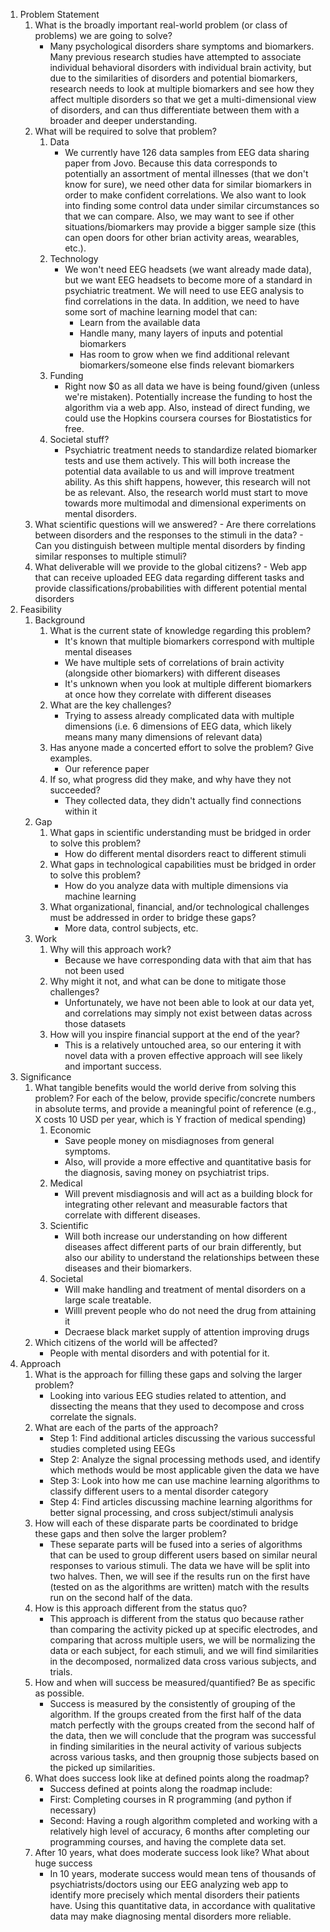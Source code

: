 1. Problem Statement
    1. What is the broadly important real-world problem (or class of problems) we are going to solve?
        - Many psychological disorders share symptoms and biomarkers. Many previous research studies have attempted to associate individual behavioral disorders with individual brain activity, but due to the similarities of disorders and potential biomarkers, research needs to look at multiple biomarkers and see how they affect multiple disorders so that we get a multi-dimensional view of disorders, and can thus differentiate between them with a broader and deeper understanding.
    2. What will be required to solve that problem?
        1. Data
            - We currently have 126 data samples from EEG data sharing paper from Jovo. Because this data corresponds to potentially an assortment of mental illnesses (that we don't know for sure), we need other data for similar biomarkers in order to make confident correlations. We also want to look into finding some control data under similar circumstances so that we can compare. Also, we may want to see if other situations/biomarkers may provide a bigger sample size (this can open doors for other brian activity areas, wearables, etc.).
        2. Technology
            - We won't need EEG headsets (we want already made data), but we want EEG headsets to become more of a standard in psychiatric treatment. We will need to use EEG analysis to find correlations in the data. In addition, we need to have some sort of machine learning model that can:
                - Learn from the available data
                - Handle many, many layers of inputs and potential biomarkers
                - Has room to grow when we find additional relevant biomarkers/someone else finds relevant biomarkers
        3. Funding
            - Right now $0 as all data we have is being found/given (unless we're mistaken). Potentially increase the funding to host the algorithm via a web app. Also, instead of direct funding, we could use the Hopkins coursera courses for Biostatistics for free.
        4. Societal stuff?
            - Psychiatric treatment needs to standardize related biomarker tests and use them actively. This will both increase the potential data available to us and will improve treatment ability. As this shift happens, however, this research will not be as relevant. Also, the research world must start to move towards more multimodal and dimensional experiments on mental disorders.
    3. What scientific questions will we answered?
            - Are there correlations between disorders and the responses to the stimuli in the data?
            - Can you distinguish between multiple mental disorders by finding similar responses to multiple stimuli?
    4. What deliverable will we provide to the global citizens?
            - Web app that can receive uploaded EEG data regarding different tasks and provide classifications/probabilities with different potential mental disorders
2. Feasibility
    1. Background
        1. What is the current state of knowledge regarding this problem?
            - It's known that multiple biomarkers correspond with multiple mental diseases
            - We have multiple sets of correlations of brain activity (alongside other biomarkers) with different diseases
            - It's unknown when you look at multiple different biomarkers at once how they correlate with different diseases
        2. What are the key challenges?
            - Trying to assess already complicated data with multiple dimensions (i.e. 6 dimensions of EEG data, which likely means many many dimensions of relevant data)
        3. Has anyone made a concerted effort to solve the problem? Give examples. 
            - Our reference paper
        4. If so, what progress did they make, and why have they not succeeded?
            - They collected data, they didn't actually find connections within it
    2. Gap
        1. What gaps in scientific understanding must be bridged in order to solve this problem? 
            - How do different mental disorders react to different stimuli
        2. What gaps in technological  capabilities must be bridged in order to solve this problem? 
            - How do you analyze data with multiple dimensions via machine learning
        3. What organizational, financial, and/or technological challenges must be addressed in order to bridge these gaps?
            - More data, control subjects, etc.
    3. Work
        1. Why will this approach work? 
            - Because we have corresponding data with that aim that has not been used
        2. Why might it not, and what can be done to mitigate those challenges? 
            - Unfortunately, we have not been able to look at our data yet, and correlations may simply not exist between datas across those datasets
        3. How will you inspire financial support at the end of the year?
            - This is a relatively untouched area, so our entering it with novel data with a proven effective approach will see likely and important success.
3. Significance
    1. What tangible benefits would the world derive from solving this problem? For each of the below, provide specific/concrete numbers in absolute terms, and provide a meaningful point of reference (e.g., X costs 10 USD per year, which is Y fraction of medical spending)
        1. Economic
            - Save people money on misdiagnoses from general symptoms.
            - Also, will provide a more effective and quantitative basis for the diagnosis, saving money on psychiatrist trips.
        2. Medical
            - Will prevent misdiagnosis and will act as a building block for integrating other relevant and measurable factors that correlate with different diseases.
        3. Scientific
            - Will both increase our understanding on how different diseases affect different parts of our brain differently, but also our ability to understand the relationships between these diseases and their biomarkers.
        4. Societal
            - Will make handling and treatment of mental disorders on a large scale treatable.
            - Willl prevent people who do not need the drug from attaining it
            - Decraese black market supply of attention improving drugs
    2. Which citizens of the world will be affected?
        - People with mental disorders and with potential for it.
4. Approach
    1. What is the approach for filling these gaps and solving the larger problem?
        - Looking into various EEG studies related to attention, and dissecting the means that they used to decompose and cross correlate the signals.
    2. What are each of the parts of the approach?
        -  Step 1: Find additional articles discussing the various successful studies completed using EEGs
        -  Step 2: Analyze the signal processing methods used, and identify which methods would be most applicable given the data we have
        -  Step 3: Look into how me can use machine learning algorithms to classify different users to a mental disorder category
        -  Step 4: Find articles discussing machine learning algorithms for better signal processing, and cross subject/stimuli analysis
    3. How will each of these disparate parts be coordinated to bridge these gaps and then solve the larger problem? 
        - These separate parts will be fused into a series of algorithms that can be used to group different users based on similar  neural responses to various stimuli. The data we have will be split into two halves. Then, we will see if the results run on the first have (tested on as the algorithms are written) match with the results run on the second half of the data.
    4. How is this approach different from the status quo?
        - This approach is different from the status quo because rather than comparing the activity picked up at specific electrodes, and comparing that across multiple users, we will be normalizing the data or each subject, for each stimuli, and we will find similarities in the decomposed, normalized data cross various subjects, and trials.
    5. How and when will success be measured/quantified?  Be as specific as possible.
        - Success is measured by the consistently of grouping of the algorithm. If the groups created from the first half of the data match perfectly with the groups created from the second half of the data, then we will conclude that the program was successful in finding similarities in the neural activity of various subjects across various tasks, and then groupnig those subjects based on the picked up similarities.
    6. What does success look like at defined points along the roadmap?
        - Success defined at points along the roadmap include:
        - First: Completing courses in R programming (and python if necessary)
        - Second: Having a rough algorithm completed and working with a relatively high level of accuracy, 6 months after completing our programming courses, and having the complete data set.
    7. After 10 years, what does moderate success look like? What about huge success
        - In 10 years, moderate success would mean tens of thousands of psychiatrists/doctors using our EEG analyzing web app to identify more precisely which mental disorders their patients have. Using this quantitative data, in accordance with qualitative data may make diagnosing mental disorders more reliable.
